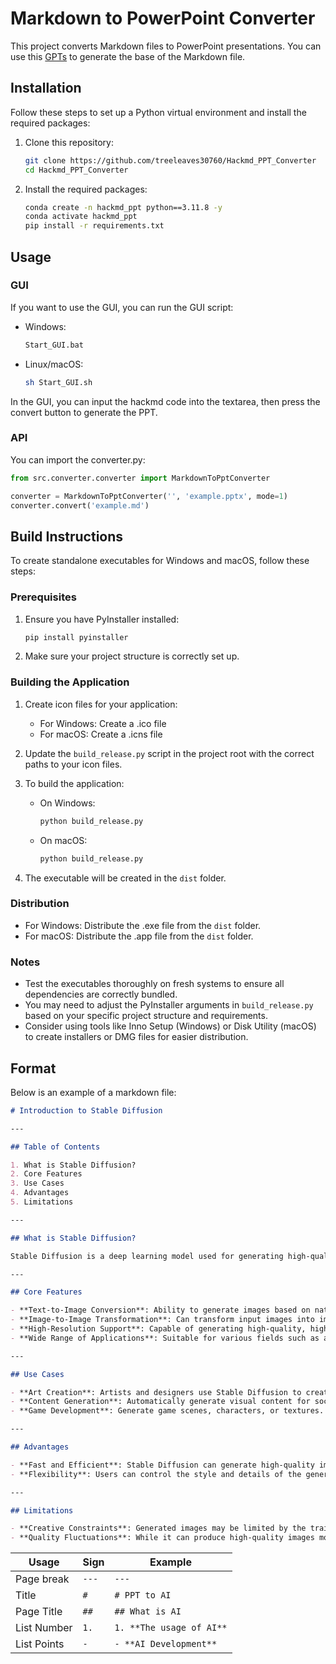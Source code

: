 # Markdown to PowerPoint Converter

This project converts Markdown files to PowerPoint presentations.
You can use this [GPTs](https://chat.openai.com/g/g-YiXZ7cBcg-markdown-presentation-creator) to generate the base of the Markdown file.

## Installation

Follow these steps to set up a Python virtual environment and install the required packages:

1. Clone this repository:

    ```bash
    git clone https://github.com/treeleaves30760/Hackmd_PPT_Converter
    cd Hackmd_PPT_Converter
    ```

2. Install the required packages:

    ```bash
    conda create -n hackmd_ppt python==3.11.8 -y
    conda activate hackmd_ppt
    pip install -r requirements.txt
    ```

## Usage

### GUI

If you want to use the GUI, you can run the GUI script:

- Windows:

    ```bash
    Start_GUI.bat
    ```

- Linux/macOS:

    ```bash
    sh Start_GUI.sh
    ```

In the GUI, you can input the hackmd code into the textarea, then press the convert button to generate the PPT.

### API

You can import the converter.py:

```python
from src.converter.converter import MarkdownToPptConverter

converter = MarkdownToPptConverter('', 'example.pptx', mode=1)
converter.convert('example.md')
```

## Build Instructions

To create standalone executables for Windows and macOS, follow these steps:

### Prerequisites

1. Ensure you have PyInstaller installed:

   ```bash
   pip install pyinstaller
   ```

2. Make sure your project structure is correctly set up.

### Building the Application

1. Create icon files for your application:
   - For Windows: Create a .ico file
   - For macOS: Create a .icns file

2. Update the `build_release.py` script in the project root with the correct paths to your icon files.

3. To build the application:

   - On Windows:

     ```bash
     python build_release.py
     ```

   - On macOS:

     ```bash
     python build_release.py
     ```

4. The executable will be created in the `dist` folder.

### Distribution

- For Windows: Distribute the .exe file from the `dist` folder.
- For macOS: Distribute the .app file from the `dist` folder.

### Notes

- Test the executables thoroughly on fresh systems to ensure all dependencies are correctly bundled.
- You may need to adjust the PyInstaller arguments in `build_release.py` based on your specific project structure and requirements.
- Consider using tools like Inno Setup (Windows) or Disk Utility (macOS) to create installers or DMG files for easier distribution.

## Format

Below is an example of a markdown file:

```markdown
# Introduction to Stable Diffusion

---

## Table of Contents

1. What is Stable Diffusion?
2. Core Features
3. Use Cases
4. Advantages
5. Limitations

---

## What is Stable Diffusion?

Stable Diffusion is a deep learning model used for generating high-quality images. It can create images based on textual descriptions or edit and enhance existing images.

---

## Core Features

- **Text-to-Image Conversion**: Ability to generate images based on natural language descriptions.
- **Image-to-Image Transformation**: Can transform input images into images of a different style.
- **High-Resolution Support**: Capable of generating high-quality, high-resolution images.
- **Wide Range of Applications**: Suitable for various fields such as art creation, game development, entertainment industry, etc.

---

## Use Cases

- **Art Creation**: Artists and designers use Stable Diffusion to create new artworks.
- **Content Generation**: Automatically generate visual content for social media, advertising, and other domains.
- **Game Development**: Generate game scenes, characters, or textures.

---

## Advantages

- **Fast and Efficient**: Stable Diffusion can generate high-quality images faster compared to traditional image generation techniques.
- **Flexibility**: Users can control the style and details of the generated images by adjusting parameters.

---

## Limitations

- **Creative Constraints**: Generated images may be limited by the training data and may not always fully meet the user's creative requirements.
- **Quality Fluctuations**: While it can produce high-quality images most of the time, there may be instances of unstable image quality.
```

| Usage         | Sign  | Example                         |
|---------------|-------|----------------------------------|
| Page break    | `---` | `---`                            |
| Title         | `#`   | `# PPT to AI`                    |
| Page Title    | `##`  | `## What is AI`                  |
| List Number   | `1.`  | `1. **The usage of AI**`         |
| List Points   | `-`   | `- **AI Development**`           |
